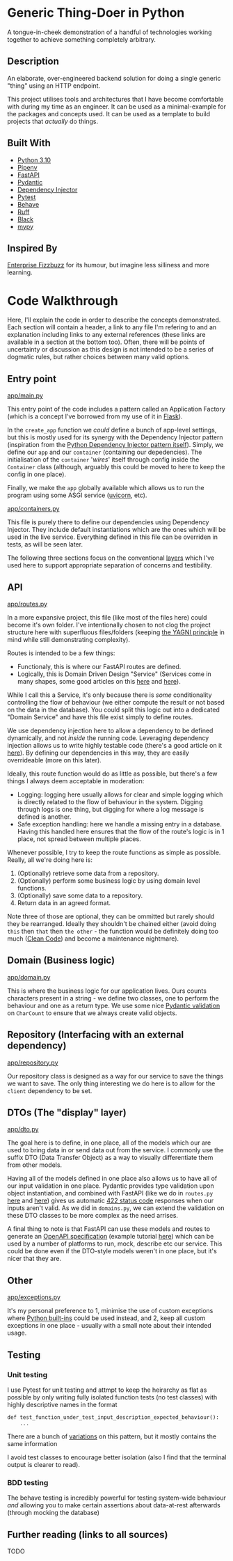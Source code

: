# Generic Thing-Doer in Python

A tongue-in-cheek demonstration of a handful of technologies working together to achieve something completely arbitrary.

## Description

An elaborate, over-engineered backend solution for doing a single generic "thing" using an HTTP endpoint.

This project utilises tools and architectures that I have become comfortable with during my time as an engineer. It can be used as a minimal-example for the packages and concepts used. It can be used as a template to build projects that _actually_ do things.

## Built With

* [Python 3.10](https://www.python.org/)
* [Pipenv](https://pipenv.pypa.io/en/latest/)
* [FastAPI](https://fastapi.tiangolo.com/)
* [Pydantic](https://docs.pydantic.dev/latest/)
* [Dependency Injector](https://python-dependency-injector.ets-labs.org/)
* [Pytest](https://docs.pytest.org/en/7.4.x/)
* [Behave](https://github.com/behave/behave)
* [Ruff](https://github.com/astral-sh/ruff)
* [Black](https://github.com/psf/black)
* [mypy](https://mypy-lang.org/)

## Inspired By
[Enterprise Fizzbuzz](https://github.com/EnterpriseQualityCoding/FizzBuzzEnterpriseEdition) for its humour, but imagine less silliness and more learning.
# Code Walkthrough

Here, I'll explain the code in order to describe the concepts demonstrated. Each section will contain a header, a link to any file I'm refering to and an explanation including links to any external references (these links are available in a section at the bottom too). Often, there will be points of uncertainty or discussion as this design is not intended to be a series of dogmatic rules, but rather choices between many valid options.

## Entry point

[app/main.py](https://github.com/PhilWhittingham/python-http-thing-doer/blob/main/app/main.py)

This entry point of the code includes a pattern called an Application Factory (which is a concept I've borrowed from my use of it in [Flask](https://flask.palletsprojects.com/en/2.3.x/patterns/appfactories/)). 

In the `create_app` function we _could_ define a bunch of app-level settings, but this is mostly used for its synergy with the Dependency Injector pattern (inspiration from the [Python Dependency Injector pattern itself](https://python-dependency-injector.ets-labs.org/examples/fastapi.html)). Simply, we define our `app` and our `container` (containing our depedencies). The initialisation of the `container` '_wires_' itself through config inside the `Container` class (although, arguably this could be moved to here to keep the config in one place).

Finally, we make the `app` globally available which allows us to run the program using some ASGI service ([uvicorn](https://www.uvicorn.org/), etc).

[app/containers.py](https://github.com/PhilWhittingham/python-http-thing-doer/blob/main/app/containers.py)

This file is purely there to define our dependencies using Dependency Injector. They include default instantiations which are the ones which will be used in the live service. Everything defined in this file can be overriden in tests, as will be seen later.

The following three sections focus on the conventional [layers](https://en.wikipedia.org/wiki/Multitier_architecture) which I've used here to support appropriate separation of concerns and testibility. 

## API

[app/routes.py](https://github.com/PhilWhittingham/python-http-thing-doer/blob/main/app/routes.py)

In a more expansive project, this file (like most of the files here) could become it's own folder. I've intentionally chosen to not clog the project structure here with superfluous files/folders (keeping [the YAGNI principle](https://en.wikipedia.org/wiki/You_aren%27t_gonna_need_it) in mind while still demonstrating complexity).

Routes is intended to be a few things:
- Functionaly, this is where our FastAPI routes are defined.
- Logically, this is Domain Driven Design "Service" (Services come in many shapes, some good articles on this [here](http://gorodinski.com/blog/2012/04/14/services-in-domain-driven-design-ddd/) and [here](https://enterprisecraftsmanship.com/posts/domain-vs-application-services/)).

While I call this a Service, it's only because there is _some_ conditionality controlling the flow of behaviour (we either compute the result or not based on the data in the database). You could split this logic out into a dedicated "Domain Service" and have this file exist simply to define routes.

We use dependency injection here to allow a dependency to be defined dynamically, and not _inside_ the running code. Leveraging dependency injection allows us to write highly testable code (there's a good article on it [here](https://safjan.com/python-dependency-injection-for-the-testability/)). By defining our dependencies in this way, they are easily overrideable (more on this later).

Ideally, this route function would do as little as possible, but there's a few things I always deem acceptable in moderation:
- Logging: logging here usually allows for clear and simple logging which is directly related to the flow of behaviour in the system. Digging through logs is one thing, but digging for where a log message is defined is another.
- Safe exception handling: here we handle a missing entry in a database. Having this handled here ensures that the flow of the route's logic is in 1 place, not spread between multiple places.

Whenever possible, I try to keep the route functions as simple as possible. Really, all we're doing here is:
1. (Optionally) retrieve some data from a repository.
2. (Optionally) perform some business logic by using domain level functions.
3. (Optionally) save some data to a repository.
4. Return data in an agreed format.

Note three of those are optional, they can be ommitted but rarely should they be rearranged. Ideally they shouldn't be chained either (avoid doing `this` then `that` then `the other` - the function would be definitely doing too much ([Clean Code](https://www.oreilly.com/library/view/clean-code-a/9780136083238/)) and become a maintenance nightmare).


## Domain (Business logic)

[app/domain.py](https://github.com/PhilWhittingham/python-http-thing-doer/blob/main/app/domain.py)

This is where the business logic for our application lives. Ours counts characters present in a string - we define two classes, one to perform the behaviour and one as a return type. We use some nice [Pydantic validation](https://docs.pydantic.dev/latest/usage/validators/) on `CharCount` to ensure that we always create valid objects.


## Repository (Interfacing with an external dependency)

[app/repository.py](https://github.com/PhilWhittingham/python-http-thing-doer/blob/main/app/respository.py)

Our repository class is designed as a way for our service to save the things we want to save. The only thing interesting we do here is to allow for the `client` dependency to be set.


## DTOs (The "display" layer)

[app/dto.py](https://github.com/PhilWhittingham/python-http-thing-doer/blob/main/app/dto.py)

The goal here is to define, in one place, all of the models which our are used to bring data in or send data out from the service. I commonly use the suffix DTO (Data Transfer Object) as a way to visually differentiate them from other models.

Having all of the models defined in one place also allows us to have all of our input validation in one place. Pydantic provides type validation upon object instantiation, and combined with FastAPI (like we do in `routes.py` [here](https://github.com/PhilWhittingham/python-http-thing-doer/blob/60eb71c6141619f35ec56e48e8cadc4f2cc76c0d/app/routes.py#L16C14-L16C14) and [here](https://github.com/PhilWhittingham/python-http-thing-doer/blob/main/app/routes.py#L19)) gives us automatic [422 status code](https://www.abstractapi.com/http-status-codes/422) responses when our inputs aren't valid. As we did in `domains.py`, we can extend the validation on these DTO classes to be more complex as the need arrises.

A final thing to note is that FastAPI can use these models and routes to generate an [OpenAPI specification](https://spec.openapis.org/oas/v3.1.0) (example tutorial [here](https://www.doctave.com/blog/python-export-fastapi-openapi-spec)) which can be used by a number of platforms to run, mock, describe etc our service. This could be done even if the DTO-style models weren't in one place, but it's nicer that they are.

## Other

[app/exceptions.py](https://github.com/PhilWhittingham/python-http-thing-doer/blob/main/app/exceptions.py)

It's my personal preference to 1, minimise the use of custom exceptions where [Python built-ins](https://docs.python.org/3/library/exceptions.html) could be used instead, and 2, keep all custom exceptions in one place - usually with a small note about their intended usage.


## Testing

### Unit testing
I use Pytest for unit testing and attmpt to keep the heirarchy as flat as possible by only writing fully isolated function tests (no test classes) with highly descriptive names in the format

```
def test_function_under_test_input_description_expected_behaviour():
    ...
```

There are a bunch of [variations](https://medium.com/@stefanovskyi/unit-test-naming-conventions-dd9208eadbea) on this pattern, but it mostly contains the same information

I avoid test classes to encourage better isolation (also I find that the terminal output is clearer to read).

### BDD testing

The behave testing is incredibly powerful for testing system-wide behaviour _and_ allowing you to make certain assertions about data-at-rest afterwards (through mocking the database)

## Further reading (links to all sources)

TODO
